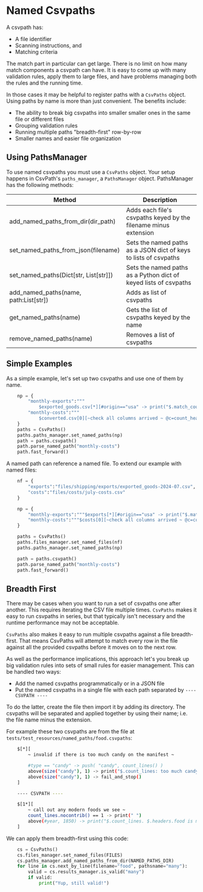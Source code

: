 
# Named Csvpaths

A csvpath has:
- A file identifier
- Scanning instructions, and
- Matching criteria

The match part in particular can get large. There is no limit on how many match components a csvpath can have. It is easy to come up with many validation rules, apply them to large files, and have problems managing both the rules and the running time.

In those cases it may be helpful to register paths with a `CsvPaths` object. Using paths by name is more than just convenient. The benefits include:

- The ability to break big csvpaths into smaller smaller ones in the same file or different files
- Grouping validation rules
- Running multiple paths "breadth-first" row-by-row
- Smaller names and easier file organization

## Using PathsManager

To use named csvpaths you must use a `CsvPaths` object. Your setup happens in CsvPath's `paths_manager`, a `PathsManager` object. PathsManager has the following methods:

| Method                                | Description                                                      |
|---------------------------------------|------------------------------------------------------------------|
| add_named_paths_from_dir(dir_path)    | Adds each file's csvpaths keyed by the filename minus extension  |
| set_named_paths_from_json(filename)   | Sets the named paths as a JSON dict of keys to lists of csvpaths |
| set_named_paths(Dict[str, List[str]]) | Sets the named paths as a Python dict of keyed lists of csvpaths |
| add_named_paths(name, path:List[str]) | Adds as list of csvpaths                                         |
| get_named_paths(name)                 | Gets the list of csvpaths keyed by the name                      |
| remove_named_paths(name)              | Removes a list of csvpaths

## Simple Examples

As a simple example, let's set up two csvpaths and use one of them by name.

```python
    np = {
        "monthly-exports":"""
            $exported_goods.csv[*][#origin=="usa" -> print("$.match_count local products")]""",
        "monthly-costs":"""
            $converted.csv[0][~check all columns arrived ~ @c=count_headers() print("$.variables.c")]"""
    }
    paths = CsvPaths()
    paths.paths_manager.set_named_paths(np)
    path = paths.csvpath()
    path.parse_named_path("monthly-costs")
    path.fast_forward()
```

A named path can reference a named file. To extend our example with named files:

```python
    nf = {
        "exports":"files/shipping/exports/exported_goods-2024-07.csv",
        "costs":"files/costs/july-costs.csv"
    }

    np = {
        "monthly-exports":"""$exports[*][#origin=="usa" -> print("$.match_count local products")]""",
        "monthly-costs":"""$costs[0][~check all columns arrived ~ @c=count_headers() print("$.variables.c")]"""
    }

    paths = CsvPaths()
    paths.files_manager.set_named_files(nf)
    paths.paths_manager.set_named_paths(np)

    path = paths.csvpath()
    path.parse_named_path("monthly-costs")
    path.fast_forward()
```

## Breadth First

There may be cases when you want to run a set of csvpaths one after another. This requires iterating the CSV file multiple times. `CsvPaths` makes it easy to run csvpaths in series, but that typically isn't necessary and the runtime performance may not be acceptable.

`CsvPaths` also makes it easy to run multiple csvpaths against a file breadth-first. That means CsvPaths will attempt to match every row in the file against all the provided csvpaths before it moves on to the next row.

As well as the performance implications, this approach let's you break up big validation rules into sets of small rules for easier management. This can be handled two ways:

- Add the named csvpaths programmatically or in a JSON file
- Put the named csvpaths in a single file with each path separated by `---- CSVPATH ----`

To do the latter, create the file then import it by adding its directory. The csvpaths will be separated and applied together by using their name; i.e. the file name minus the extension.

For example these two csvpaths are from the file at `tests/test_resources/named_paths/food.csvpaths`:

```bash
    $[*][
        ~ invalid if there is too much candy on the manifest ~

        #type == "candy" -> push( "candy", count_lines() )
        above(size("candy"), 1) -> print("$.count_lines: too much candy at: $.variables.candy ")
        above(size("candy"), 1) -> fail_and_stop()
    ]

    ---- CSVPATH ----

    $[1*][
        ~ call out any modern foods we see ~
        count_lines.nocontrib() == 1 -> print(" ")
        above(#year, 1850) -> print("$.count_lines. $.headers.food is modern food")
    ]
```

We can apply them breadth-first using this code:

```python
    cs = CsvPaths()
    cs.files_manager.set_named_files(FILES)
    cs.paths_manager.add_named_paths_from_dir(NAMED_PATHS_DIR)
    for line in cs.next_by_line(filename="food", pathsname="many"):
        valid = cs.results_manager.is_valid("many")
        if valid:
            print("Yup, still valid!")
```





